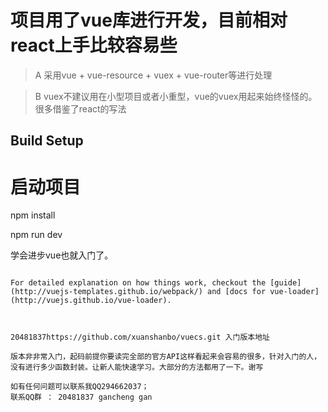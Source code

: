 # 项目用了vue库进行开发，目前相对react上手比较容易些

> A 采用vue + vue-resource + vuex + vue-router等进行处理

> B vuex不建议用在小型项目或者小重型，vue的vuex用起来始终怪怪的。很多借鉴了react的写法
## Build Setup

# 启动项目
npm install

npm run dev 

学会进步vue也就入门了。
```

For detailed explanation on how things work, checkout the [guide](http://vuejs-templates.github.io/webpack/) and [docs for vue-loader](http://vuejs.github.io/vue-loader).



20481837https://github.com/xuanshanbo/vuecs.git 入门版本地址

版本非非常入门，起码前提你要读完全部的官方API这样看起来会容易的很多，针对入门的人，没有进行多少函数封装。让新人能快速学习。大部分的方法都用了一下。谢写

如有任何问题可以联系我QQ294662037；
联系QQ群 ： 20481837 gancheng gan